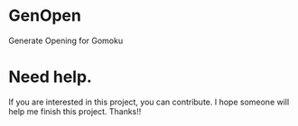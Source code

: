 # GenOpen
Generate Opening for Gomoku
# Need help.
If you are interested in this project, you can contribute.  I hope someone will help me finish this project. Thanks!!

